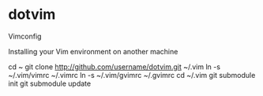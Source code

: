 dotvim
======

Vimconfig


Installing your Vim environment on another machine

cd ~ 
git clone http://github.com/username/dotvim.git ~/.vim 
ln -s ~/.vim/vimrc ~/.vimrc 
ln -s ~/.vim/gvimrc ~/.gvimrc 
cd ~/.vim
git submodule init
git submodule update
